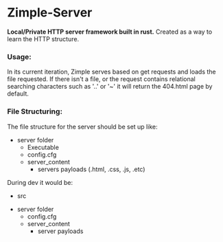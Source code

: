 # Zimple-Server

**Local/Private HTTP server framework built in rust.**
Created as a way to learn the HTTP structure.

### Usage:
In its current iteration, Zimple serves based on get requests and loads the file requested.
If there isn't a file, or the request contains relational searching characters such as '..' or '~' it will return the 404.html page by default.

### File Structuring:
The file structure for the server should be set up like:
+ server folder
  - Executable
  - config.cfg
  + server_content
    - servers payloads (.html, .css, .js, .etc)

During dev it would be:
- src
+ server folder
  - config.cfg
  + server_content
    - server payloads